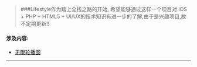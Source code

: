 >###Lifestyle作为踏上全栈之路的开始, 希望能够通过这样一个项目对 iOS + PHP + HTML5 + UI/UX的技术知识有进一步的了解,由于是兴趣项目,故不定期更新!! 

#### 涉及内容:
- [无限轮播图](http://coderzsq.github.io/2016/06/10/iOS%20%E6%8A%95%E6%9C%BA%E6%B5%81%E5%AE%9E%E7%8E%B0%20%E6%97%A0%E9%99%90%E8%BD%AE%E6%92%AD%E5%9B%BE/)

***